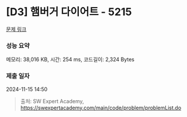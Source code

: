 # [D3] 햄버거 다이어트 - 5215 

[문제 링크](https://swexpertacademy.com/main/code/problem/problemDetail.do?contestProbId=AWT-lPB6dHUDFAVT) 

### 성능 요약

메모리: 38,016 KB, 시간: 254 ms, 코드길이: 2,324 Bytes

### 제출 일자

2024-11-15 14:50



> 출처: SW Expert Academy, https://swexpertacademy.com/main/code/problem/problemList.do